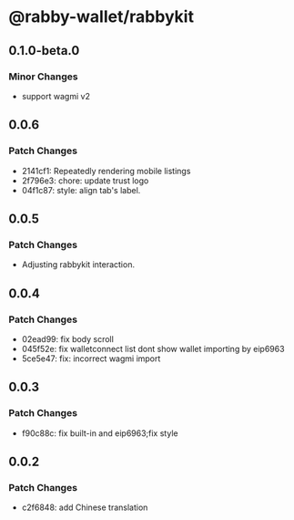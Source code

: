 # @rabby-wallet/rabbykit

## 0.1.0-beta.0

### Minor Changes

- support wagmi v2

## 0.0.6

### Patch Changes

- 2141cf1: Repeatedly rendering mobile listings
- 2f796e3: chore: update trust logo
- 04f1c87: style: align tab's label.

## 0.0.5

### Patch Changes

- Adjusting rabbykit interaction.

## 0.0.4

### Patch Changes

- 02ead99: fix body scroll
- 045f52e: fix walletconnect list dont show wallet importing by eip6963
- 5ce5e47: fix: incorrect wagmi import

## 0.0.3

### Patch Changes

- f90c88c: fix built-in and eip6963;fix style

## 0.0.2

### Patch Changes

- c2f6848: add Chinese translation
